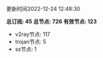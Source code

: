 更新时间2022-12-24 12:48:30

**总订阅: 45**
**总节点: 726**
**有效节点: 123**
- v2ray节点: 117
- trojan节点: 5
- ss节点: 1
